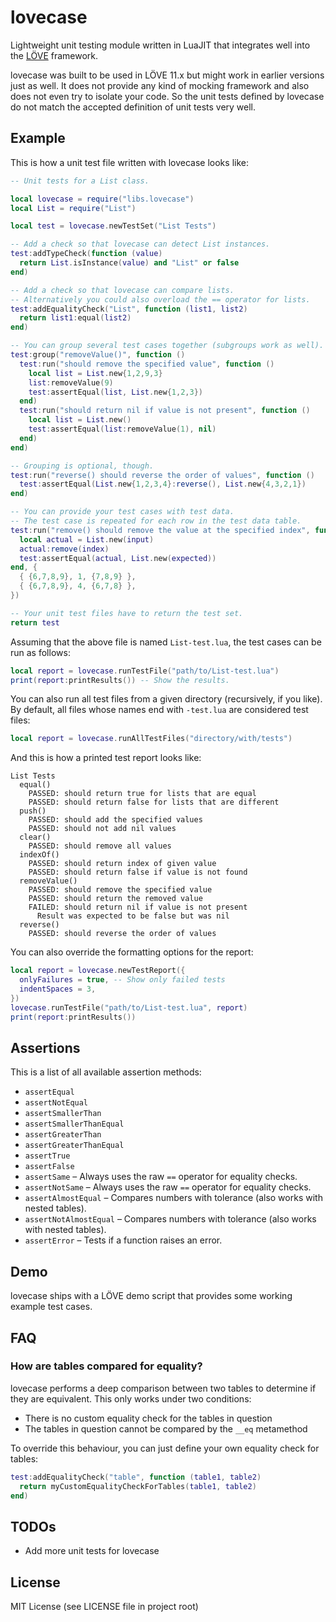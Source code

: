 # lovecase
Lightweight unit testing module written in LuaJIT that integrates well into the [LÖVE](https://love2d.org/) framework.

lovecase was built to be used in LÖVE 11.x but might work in earlier versions just as well. It does not provide any kind of mocking framework and also does not even try to isolate your code. So the unit tests defined by lovecase do not match the accepted definition of unit tests very well.

## Example

This is how a unit test file written with lovecase looks like:

```lua
-- Unit tests for a List class.

local lovecase = require("libs.lovecase")
local List = require("List")

local test = lovecase.newTestSet("List Tests")

-- Add a check so that lovecase can detect List instances.
test:addTypeCheck(function (value)
  return List.isInstance(value) and "List" or false
end)

-- Add a check so that lovecase can compare lists.
-- Alternatively you could also overload the == operator for lists.
test:addEqualityCheck("List", function (list1, list2)
  return list1:equal(list2)
end)

-- You can group several test cases together (subgroups work as well).
test:group("removeValue()", function ()
  test:run("should remove the specified value", function ()
    local list = List.new{1,2,9,3}
    list:removeValue(9)
    test:assertEqual(list, List.new{1,2,3})
  end)
  test:run("should return nil if value is not present", function ()
    local list = List.new()
    test:assertEqual(list:removeValue(1), nil)
  end)
end)

-- Grouping is optional, though.
test:run("reverse() should reverse the order of values", function ()
  test:assertEqual(List.new{1,2,3,4}:reverse(), List.new{4,3,2,1})
end)

-- You can provide your test cases with test data.
-- The test case is repeated for each row in the test data table.
test:run("remove() should remove the value at the specified index", function (input, index, expected)
  local actual = List.new(input)
  actual:remove(index)
  test:assertEqual(actual, List.new(expected))
end, {
  { {6,7,8,9}, 1, {7,8,9} },
  { {6,7,8,9}, 4, {6,7,8} },
})

-- Your unit test files have to return the test set.
return test
```

Assuming that the above file is named `List-test.lua`, the test cases can be run as follows:

```lua
local report = lovecase.runTestFile("path/to/List-test.lua")
print(report:printResults()) -- Show the results.
```

You can also run all test files from a given directory (recursively, if you like). By default, all files whose names end with `-test.lua` are considered test files:

```lua
local report = lovecase.runAllTestFiles("directory/with/tests")
```

And this is how a printed test report looks like:

```
List Tests
  equal()
    PASSED: should return true for lists that are equal
    PASSED: should return false for lists that are different
  push()
    PASSED: should add the specified values
    PASSED: should not add nil values
  clear()
    PASSED: should remove all values
  indexOf()
    PASSED: should return index of given value
    PASSED: should return false if value is not found
  removeValue()
    PASSED: should remove the specified value
    PASSED: should return the removed value
    FAILED: should return nil if value is not present
      Result was expected to be false but was nil
  reverse()
    PASSED: should reverse the order of values
```

You can also override the formatting options for the report:

```lua
local report = lovecase.newTestReport({
  onlyFailures = true, -- Show only failed tests
  indentSpaces = 3,
})
lovecase.runTestFile("path/to/List-test.lua", report)
print(report:printResults())
```

## Assertions

This is a list of all available assertion methods:

- `assertEqual`
- `assertNotEqual`
- `assertSmallerThan`
- `assertSmallerThanEqual`
- `assertGreaterThan`
- `assertGreaterThanEqual`
- `assertTrue`
- `assertFalse`
- `assertSame` – Always uses the raw `==` operator for equality checks.
- `assertNotSame` – Always uses the raw `==` operator for equality checks.
- `assertAlmostEqual` – Compares numbers with tolerance (also works with nested tables).
- `assertNotAlmostEqual` – Compares numbers with tolerance (also works with nested tables).
- `assertError` – Tests if a function raises an error.

## Demo

lovecase ships with a LÖVE demo script that provides some working example test cases.

## FAQ

### How are tables compared for equality?

lovecase performs a deep comparison between two tables to determine if they are equivalent. This only works under two conditions:

- There is no custom equality check for the tables in question
- The tables in question cannot be compared by the `__eq` metamethod

To override this behaviour, you can just define your own equality check for tables:

```lua
test:addEqualityCheck("table", function (table1, table2)
  return myCustomEqualityCheckForTables(table1, table2)
end)
```

## TODOs

- Add more unit tests for lovecase

## License

MIT License (see LICENSE file in project root)
